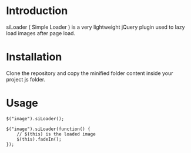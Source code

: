 # Introduction
siLoader ( Simple Loader ) is a very lightweight jQuery plugin used to lazy load images after page load.

# Installation
Clone the repository and copy the minified folder content inside your project js folder.

# Usage
```
$("image").siLoader();

$("image").siLoader(function() {
    // $(this) is the loaded image
    $(this).fadeIn();
});
```